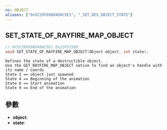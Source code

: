 ```yaml
---
ns: OBJECT
aliases: ["0x5C29F698D404C5E1", "_SET_DES_OBJECT_STATE"]
---
```

## SET_STATE_OF_RAYFIRE_MAP_OBJECT

```c
// 0x5C29F698D404C5E1 0x21F51560
void SET_STATE_OF_RAYFIRE_MAP_OBJECT(Object object, int state);
```

```
Defines the state of a destructible object.  
Use the GET_RAYFIRE_MAP_OBJECT native to find an object's handle with its name / coords  
State 2 == object just spawned  
State 4 == Beginning of the animation  
State 6 == Start animation  
State 9 == End of the animation  
```

## 參數
* **object**: 
* **state**: 

